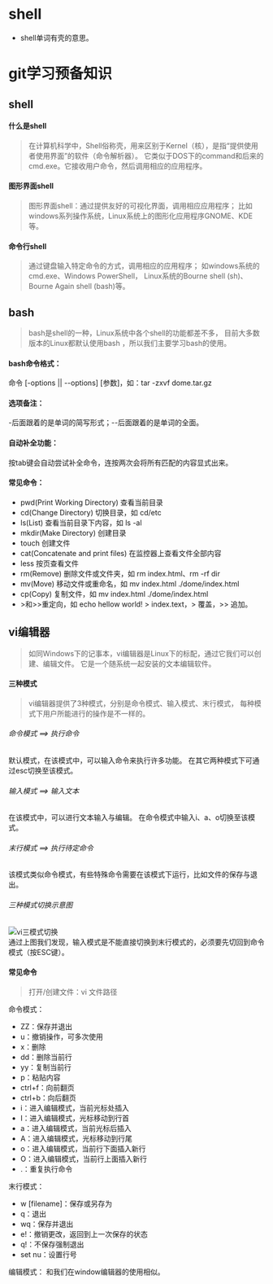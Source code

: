 # shell
- shell单词有壳的意思。

# git学习预备知识

## shell

#### 什么是shell
> 在计算机科学中，Shell俗称壳，用来区别于Kernel（核），是指“提供使用者使用界面”的软件（命令解析器）。
它类似于DOS下的command和后来的cmd.exe。它接收用户命令，然后调用相应的应用程序。

#### 图形界面shell
> 图形界面shell：通过提供友好的可视化界面，调用相应应用程序；
比如windows系列操作系统，Linux系统上的图形化应用程序GNOME、KDE等。

#### 命令行shell
> 通过键盘输入特定命令的方式，调用相应的应用程序；
如windows系统的cmd.exe、Windows PowerShell，
Linux系统的Bourne shell (sh)、Bourne Again shell (bash)等。

## bash
> bash是shell的一种，Linux系统中各个shell的功能都差不多，
目前大多数版本的Linux都默认使用bash ，所以我们主要学习bash的使用。

#### bash命令格式：
命令 [-options || --options] [参数]，如：tar -zxvf dome.tar.gz

#### 选项备注：
-后面跟着的是单词的简写形式；--后面跟着的是单词的全面。

#### 自动补全功能：
按tab键会自动尝试补全命令，连按两次会将所有匹配的内容显式出来。

#### 常见命令：
- pwd(Print Working Directory) 查看当前目录
- cd(Change Directory) 切换目录，如 cd/etc
- ls(List) 查看当前目录下内容，如 ls -al
- mkdir(Make Directory) 创建目录
- touch 创建文件
- cat(Concatenate and print files) 在监控器上查看文件全部内容
- less 按页查看文件
- rm(Remove) 删除文件或文件夹，如 rm index.html、rm -rf dir
- mv(Move) 移动文件或重命名，如 mv index.html ./dome/index.html
- cp(Copy) 复制文件，如 mv index.html ./dome/index.html
- \>和>>重定向，如 echo hellow world! > index.text，> 覆盖，>> 追加。

## vi编辑器
> 如同Windows下的记事本，vi编辑器是Linux下的标配，通过它我们可以创建、编辑文件。
它是一个随系统一起安装的文本编辑软件。

#### 三种模式
> vi编辑器提供了3种模式，分别是命令模式、输入模式、末行模式，
每种模式下用户所能进行的操作是不一样的。

###### 命令模式 ==> 执行命令
默认模式，在该模式中，可以输入命令来执行许多功能。
在其它两种模式下可通过esc切换至该模式。

###### 输入模式 ==> 输入文本
在该模式中，可以进行文本输入与编辑。
在命令模式中输入i、a、o切换至该模式。

###### 末行模式 ==> 执行待定命令
该模式类似命令模式，有些特殊命令需要在该模式下运行，比如文件的保存与退出。

###### 三种模式切换示意图
![vi三模式切换](./vi.jpg)</br>
通过上图我们发现，输入模式是不能直接切换到末行模式的，必须要先切回到命令模式（按ESC键）。

#### 常见命令
> 打开/创建文件：vi 文件路径

命令模式：
- ZZ：保存并退出
- u：撤销操作，可多次使用
- x：删除
- dd：删除当前行
- yy：复制当前行
- p：粘贴内容
- ctrl+f：向前翻页
- ctrl+b：向后翻页
- i：进入编辑模式，当前光标处插入
- I：进入编辑模式，光标移动到行首
- a：进入编辑模式，当前光标后插入
- A：进入编辑模式，光标移动到行尾
- o：进入编辑模式，当前行下面插入新行
- O：进入编辑模式，当前行上面插入新行
- .：重复执行命令

末行模式：
- w [filename]：保存或另存为
- q：退出
- wq：保存并退出
- e!：撤销更改，返回到上一次保存的状态
- q!：不保存强制退出
- set nu：设置行号

编辑模式：
和我们在window编辑器的使用相似。

